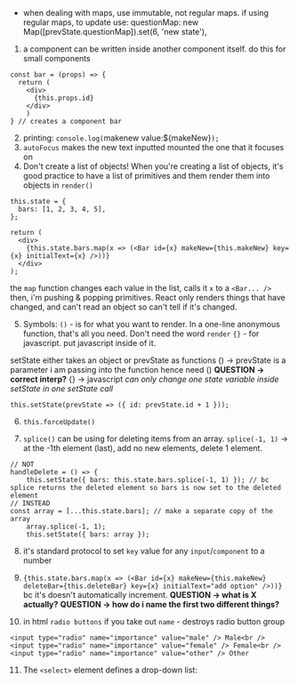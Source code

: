 - when dealing with maps, use immutable, not regular maps.
  if using regular maps, to update use: questionMap: new Map([prevState.questionMap]).set(6, 'new state'), 

1. a component can be written inside another component itself. do this for small components
  ```
  const bar = (props) => {
    return (
      <div>
        {this.props.id}
      </div>
      )
  } // creates a component bar
  ```

  2. printing: `console.log(`makenew value:${makeNew}`);`
  3. `autoFocus` makes the new text inputted mounted the one that it focuses on
  4. Don't create a list of objects! When you're creating a list of objects, it's good practice to have a list of primitives and them render them into objects in `render()`
  ```
  this.state = {
    bars: [1, 2, 3, 4, 5],
  };

  return (
    <div>
      {this.state.bars.map(x => (<Bar id={x} makeNew={this.makeNew} key={x} initialText={x} />))}
    </div>
  );
  ```
  the `map` function changes each value in the list, calls it `x` to a `<Bar... />`
then, i'm pushing & popping primitives.
React only renders things that have changed, and can't read an object so can't tell if it's changed.

5. Symbols:
`()` - is for what you want to render. In a one-line anonymous function, that's all you need. Don't need the word `render`
`{}` - for javascript. put javascript inside of it.

setState either takes an object or prevState as functions
() -> prevState is a parameter i am passing into the function hence need () **QUESTION -> correct interp?**
{} -> javascript
*can only change one state variable inside setState in one setState call*
```
this.setState(prevState => ({ id: prevState.id + 1 }));
```

6. `this.forceUpdate()`

7. `splice()` can be using for deleting items from an array. `splice(-1, 1)` -> at the -1th element (last), add no new elements, delete 1 element.

```
// NOT
handleDelete = () => {
    this.setState({ bars: this.state.bars.splice(-1, 1) }); // bc splice returns the deleted element so bars is now set to the deleted element
// INSTEAD
const array = [...this.state.bars]; // make a separate copy of the array
    array.splice(-1, 1);
    this.setState({ bars: array });
```

8. it's standard protocol to set `key` value for any `input`/`component` to a number
9. `{this.state.bars.map(x => (<Bar id={x} makeNew={this.makeNew} deleteBar={this.deleteBar} key={x} initialText="add option" />))}` bc it's doesn't automatically increment. **QUESTION -> what is X actually?** **QUESTION -> how do i name the first two different things?**

10. in html `radio buttons` if you take out `name` - destroys radio button group
```
<input type="radio" name="importance" value="male" /> Male<br />
<input type="radio" name="importance" value="female" /> Female<br />
<input type="radio" name="importance" value="other" /> Other
```
11. The `<select>` element defines a drop-down list:
